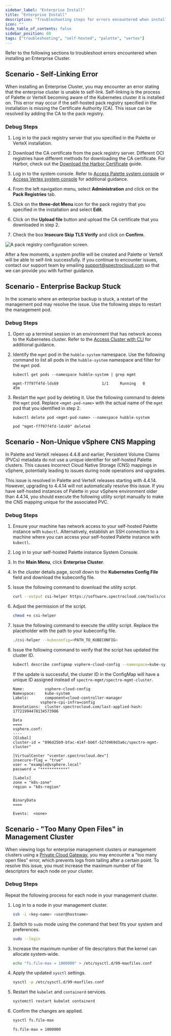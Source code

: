 ```yaml
---
sidebar_label: "Enterprise Install"
title: "Enterprise Install"
description: "Troubleshooting steps for errors encountered when installing an Enterprise Cluster."
icon: ""
hide_table_of_contents: false
sidebar_position: 60
tags: ["troubleshooting", "self-hosted", "palette", "vertex"]
---
```


Refer to the following sections to troubleshoot errors encountered when installing an Enterprise Cluster.

## Scenario - Self-Linking Error

When installing an Enterprise Cluster, you may encounter an error stating that the enterprise cluster is unable to
self-link. Self-linking is the process of Palette or VerteX becoming aware of the Kubernetes cluster it is installed on.
This error may occur if the self-hosted pack registry specified in the installation is missing the Certificate Authority
(CA). This issue can be resolved by adding the CA to the pack registry.

### Debug Steps

1. Log in to the pack registry server that you specified in the Palette or VerteX installation.

2. Download the CA certificate from the pack registry server. Different OCI registries have different methods for
   downloading the CA certificate. For Harbor, check out the
   [Download the Harbor Certificate](https://goharbor.io/docs/1.10/working-with-projects/working-with-images/pulling-pushing-images/#download-the-harbor-certificate)
   guide.

3. Log in to the system console. Refer to
   [Access Palette system console](../enterprise-version/system-management/system-management.md#access-the-system-console)
   or [Access Vertex system console](../vertex/system-management/system-management.md#access-the-system-console) for
   additional guidance.

4. From the left navigation menu, select **Administration** and click on the **Pack Registries** tab.

5. Click on the **three-dot Menu** icon for the pack registry that you specified in the installation and select
   **Edit**.

6. Click on the **Upload file** button and upload the CA certificate that you downloaded in step 2.

7. Check the box **Insecure Skip TLS Verify** and click on **Confirm**.

![A pack registry configuration screen.](/troubleshooting_enterprise-install_pack-registry-tls.webp)

After a few moments, a system profile will be created and Palette or VerteX will be able to self-link successfully. If
you continue to encounter issues, contact our support team by emailing
[support@spectrocloud.com](mailto:support@spectrocloud.com) so that we can provide you with further guidance.

## Scenario - Enterprise Backup Stuck

In the scenario where an enterprise backup is stuck, a restart of the management pod may resolve the issue. Use the
following steps to restart the management pod.

### Debug Steps

1. Open up a terminal session in an environment that has network access to the Kubernetes cluster. Refer to the
   [Access Cluster with CLI](../clusters/cluster-management/palette-webctl.md) for additional guidance.

2. Identify the `mgmt` pod in the `hubble-system` namespace. Use the following command to list all pods in the
   `hubble-system` namespace and filter for the `mgmt` pod.

   ```shell
   kubectl get pods --namespace hubble-system | grep mgmt
   ```

   ```shell hideClipboard
   mgmt-f7f97f4fd-lds69                   1/1     Running   0             45m
   ```

3. Restart the `mgmt` pod by deleting it. Use the following command to delete the `mgmt` pod. Replace `<mgmt-pod-name>`
   with the actual name of the `mgmt` pod that you identified in step 2.

   ```shell
   kubectl delete pod <mgmt-pod-name> --namespace hubble-system
   ```

   ```shell hideClipboard
   pod "mgmt-f7f97f4fd-lds69" deleted
   ```

## Scenario - Non-Unique vSphere CNS Mapping

In Palette and VerteX releases 4.4.8 and earlier, Persistent Volume Claims (PVCs) metadata do not use a unique
identifier for self-hosted Palette clusters. This causes incorrect Cloud Native Storage (CNS) mappings in vSphere,
potentially leading to issues during node operations and upgrades.

This issue is resolved in Palette and VerteX releases starting with 4.4.14. However, upgrading to 4.4.14 will not
automatically resolve this issue. If you have self-hosted instances of Palette in your vSphere environment older than
4.4.14, you should execute the following utility script manually to make the CNS mapping unique for the associated PVC.

### Debug Steps

1. Ensure your machine has network access to your self-hosted Palette instance with `kubectl`. Alternatively, establish
   an SSH connection to a machine where you can access your self-hosted Palette instance with `kubectl`.

2. Log in to your self-hosted Palette instance System Console.

3. In the **Main Menu**, click **Enterprise Cluster**.

4. In the cluster details page, scroll down to the **Kubernetes Config File** field and download the kubeconfig file.

5. Issue the following command to download the utility script.

   ```bash
   curl --output csi-helper https://software.spectrocloud.com/tools/csi-helper/csi-helper
   ```

6. Adjust the permission of the script.

   ```bash
   chmod +x csi-helper
   ```

7. Issue the following command to execute the utility script. Replace the placeholder with the path to your kubeconfig
   file.

   ```bash
   ./csi-helper --kubeconfig=<PATH_TO_KUBECONFIG>
   ```

8. Issue the following command to verify that the script has updated the cluster ID.

   ```bash
   kubectl describe configmap vsphere-cloud-config --namespace=kube-system
   ```

   If the update is successful, the cluster ID in the ConfigMap will have a unique ID assigned instead of
   `spectro-mgmt/spectro-mgmt-cluster`.

   ```hideClipboard {12}
   Name:         vsphere-cloud-config
   Namespace:    kube-system
   Labels:       component=cloud-controller-manager
               vsphere-cpi-infra=config
   Annotations:  cluster.spectrocloud.com/last-applied-hash: 17721994478134573986

   Data
   ====
   vsphere.conf:
   ----
   [Global]
   cluster-id = "896d25b9-bfac-414f-bb6f-52fd469d3a6c/spectro-mgmt-cluster"

   [VirtualCenter "vcenter.spectrocloud.dev"]
   insecure-flag = "true"
   user = "example@vsphere.local"
   password = "************"

   [Labels]
   zone = "k8s-zone"
   region = "k8s-region"


   BinaryData
   ====

   Events:  <none>
   ```

## Scenario - "Too Many Open Files" in Management Cluster

When viewing logs for enterprise management clusters or management clusters using a [Private Cloud Gateway](../clusters/pcg/pcg.md), you may encounter a "too many open files" error, which prevents logs from tailing after a certain point. To resolve this issue, you must increase the maximum number of file descriptors for each node on your cluster. 

### Debug Steps

Repeat the following process for each node in your management cluster.

1. Log in to a node in your management cluster.
   
   ```bash
   ssh -i <key-name> <user@hostname>
   ```
   
2. Switch to `sudo` mode using the command that best fits your system and preferences. 
   
   ```bash
   sudo --login
   ```

3. Increase the maximum number of file descriptors that the kernel can allocate system-wide.
     
   ```bash
   echo "fs.file-max = 1000000" > /etc/sysctl.d/99-maxfiles.conf
   ```

4. Apply the updated `sysctl` settings.

   ```bash
   sysctl -p /etc/sysctl.d/99-maxfiles.conf
   ```

5. Restart the `kubelet` and `containerd` services.

   ```bash
   systemctl restart kubelet containerd
   ```

6. Confirm the changes are applied.

   ```bash
   sysctl fs.file-max
   ```

   ```bash hideClipboard
   fs.file-max = 1000000
   ```